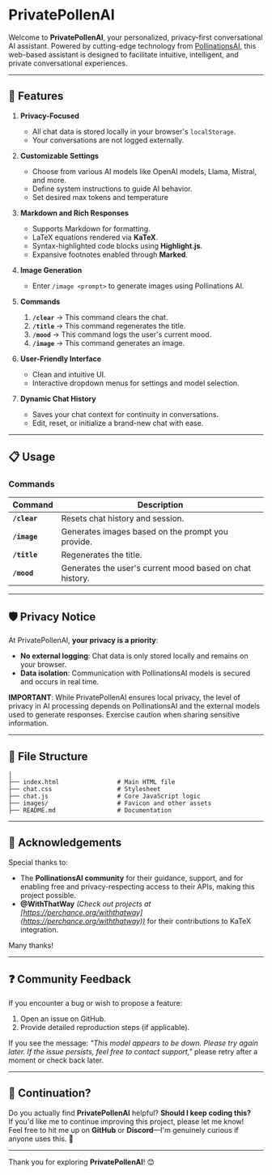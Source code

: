 ﻿# PrivatePollenAI

Welcome to **PrivatePollenAI**, your personalized, privacy-first conversational AI assistant. Powered by cutting-edge technology from [PollinationsAI](https://pollinations.ai/), this web-based assistant is designed to facilitate intuitive, intelligent, and private conversational experiences.

---

## 🚀 Features

1. **Privacy-Focused**
   - All chat data is stored locally in your browser's `localStorage`.
   - Your conversations are not logged externally.

2. **Customizable Settings**
   - Choose from various AI models like OpenAI models, Llama, Mistral, and more.
   - Define system instructions to guide AI behavior.
   - Set desired max tokens and temperature

3. **Markdown and Rich Responses**
   - Supports Markdown for formatting.
   - LaTeX equations rendered via **KaTeX**.
   - Syntax-highlighted code blocks using **Highlight.js**.
   - Expansive footnotes enabled through **Marked**.

4. **Image Generation**
   - Enter `/image <prompt>` to generate images using Pollinations AI.

5. **Commands**
   1. **`/clear`** → This command clears the chat.
   2. **`/title`** → This command regenerates the title.
   3. **`/mood`** → This command logs the user's current mood.
   4. **`/image`** → This command generates an image.

6. **User-Friendly Interface**
   - Clean and intuitive UI.
   - Interactive dropdown menus for settings and model selection.

7. **Dynamic Chat History**
   - Saves your chat context for continuity in conversations.
   - Edit, reset, or initialize a brand-new chat with ease.
---

## 📋 Usage

### Commands

| Command      | Description                                           |
|--------------|-------------------------------------------------------|
| **`/clear`** | Resets chat history and session.                     |
| **`/image`** | Generates images based on the prompt you provide.    |
| **`/title`** | Regenerates the title.                  |
| **`/mood`**  | Generates the user's current mood based on chat history.           |

---

## 🛡️ Privacy Notice

At PrivatePollenAI, **your privacy is a priority**:
- **No external logging**: Chat data is only stored locally and remains on your browser.
- **Data isolation**: Communication with PollinationsAI models is secured and occurs in real time.

**IMPORTANT**: While PrivatePollenAI ensures local privacy, the level of privacy in AI processing depends on PollinationsAI and the external models used to generate responses. Exercise caution when sharing sensitive information.

---

## 📂 File Structure
```
│
├── index.html                # Main HTML file
├── chat.css                  # Stylesheet
├── chat.js                   # Core JavaScript logic
├── images/                   # Favicon and other assets
├── README.md                 # Documentation
```

---

## 🙏 Acknowledgements

Special thanks to:
- The **PollinationsAI community** for their guidance, support, and for enabling free and privacy-respecting access to their APIs, making this project possible.
- **@WithThatWay** *(Check out projects at [https://perchance.org/withthatway](https://perchance.org/withthatway))* for their contributions to KaTeX integration.


Many thanks!

---

## ❓ Community Feedback

If you encounter a bug or wish to propose a feature:
1. Open an issue on GitHub.
2. Provide detailed reproduction steps (if applicable).

If you see the message: *"This model appears to be down. Please try again later. If the issue persists, feel free to contact support,"* please retry after a moment or check back later.

---

## 📣 Continuation?

Do you actually find **PrivatePollenAI** helpful? **Should I keep coding this?**  
If you'd like me to continue improving this project, please let me know!  
Feel free to hit me up on **GitHub** or **Discord**—I'm genuinely curious if anyone uses this. 🚀

---

Thank you for exploring **PrivatePollenAI**! 😊